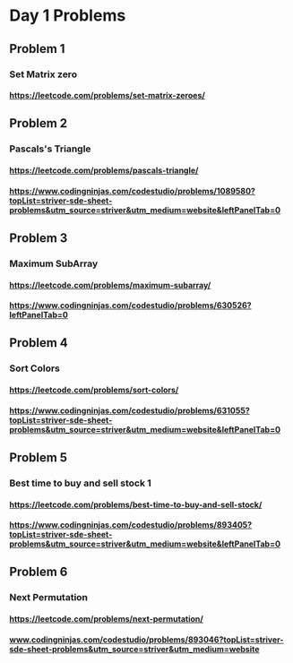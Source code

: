 # Day 1 Problems

## Problem 1

### Set Matrix zero

#### https://leetcode.com/problems/set-matrix-zeroes/

## Problem 2

### Pascals's Triangle

#### https://leetcode.com/problems/pascals-triangle/

#### https://www.codingninjas.com/codestudio/problems/1089580?topList=striver-sde-sheet-problems&utm_source=striver&utm_medium=website&leftPanelTab=0

## Problem 3

### Maximum SubArray

#### https://leetcode.com/problems/maximum-subarray/

#### https://www.codingninjas.com/codestudio/problems/630526?leftPanelTab=0

## Problem 4

### Sort Colors

#### https://leetcode.com/problems/sort-colors/

#### https://www.codingninjas.com/codestudio/problems/631055?topList=striver-sde-sheet-problems&utm_source=striver&utm_medium=website&leftPanelTab=0

## Problem 5

### Best time to buy and sell stock 1

#### https://leetcode.com/problems/best-time-to-buy-and-sell-stock/

#### https://www.codingninjas.com/codestudio/problems/893405?topList=striver-sde-sheet-problems&utm_source=striver&utm_medium=website&leftPanelTab=0

## Problem 6

### Next Permutation

#### https://leetcode.com/problems/next-permutation/

#### www.codingninjas.com/codestudio/problems/893046?topList=striver-sde-sheet-problems&utm_source=striver&utm_medium=website
